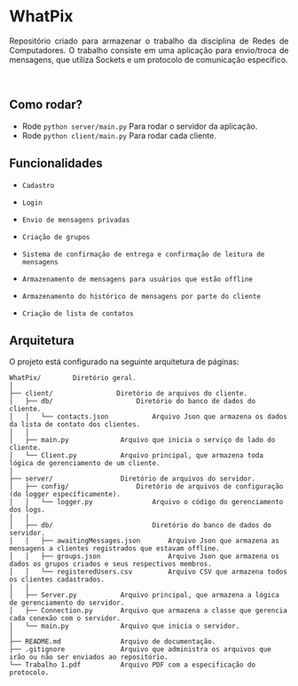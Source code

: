 # WhatPix
<p align="justify ">
Repositório criado para armazenar o trabalho da disciplina de Redes de Computadores. O trabalho consiste em uma aplicação para envio/troca de mensagens, que utiliza Sockets e um protocolo de comunicação específico.
</p>
<br>

## Como rodar?
- Rode `python server/main.py` Para rodar o servidor da aplicação.
- Rode `python client/main.py` Para rodar cada cliente.

## Funcionalidades

- `Cadastro`

- `Login`

- `Envio de mensagens privadas`

- `Criação de grupos`

- `Sistema de confirmação de entrega e confirmação de leitura de mensagens`

- `Armazenamento de mensagens para usuários que estão offline`

- `Armazenamento do histórico de mensagens por parte do cliente`

- `Criação de lista de contatos`

## Arquitetura

O projeto está configurado na seguinte arquitetura de páginas:

```
WhatPix/        Diretório geral.
│
├── client/                Diretório de arquivos do cliente.  
│   ├── db/                     Diretório do banco de dados do cliente.
│   │   └── contacts.json           Arquivo Json que armazena os dados da lista de contato dos clientes.
│   │     
│   ├── main.py             Arquivo que inicia o serviço do lado do cliente.
│   └── Client.py           Arquivo principal, que armazena toda lógica de gerenciamento de um cliente.
│ 
├── server/                 Diretório de arquivos do servidor. 
│   ├── config/                 Diretório de arquivos de configuração (do logger específicamente). 
│   │   └── logger.py               Arquivo o código do gerenciamento dos logs. 
│   │   
│   ├── db/                         Diretório do banco de dados do servidor. 
│   │   ├── awaitingMessages.json       Arquivo Json que armazena as mensagens a clientes registrados que estavam offline.
│   │   ├── groups.json                 Arquivo Json que armazena os dados os grupos criados e seus respectivos membros.
│   │   └── registeredUsers.csv         Arquivo CSV que armazena todos os clientes cadastrados.
│   │
│   ├── Server.py           Arquivo principal, que armazena a lógica de gerenciamento do servidor.
│   ├── Connection.py       Arquivo que armazena a classe que gerencia cada conexão com o servidor.
│   └── main.py             Arquivo que inicia o servidor.
│
├── README.md               Arquivo de documentação.
├── .gitignore              Arquivo que administra os arquivos que irão ou não ser enviados ao repositório.
└── Trabalho 1.pdf          Arquivo PDF com a especificação do protocolo.
```